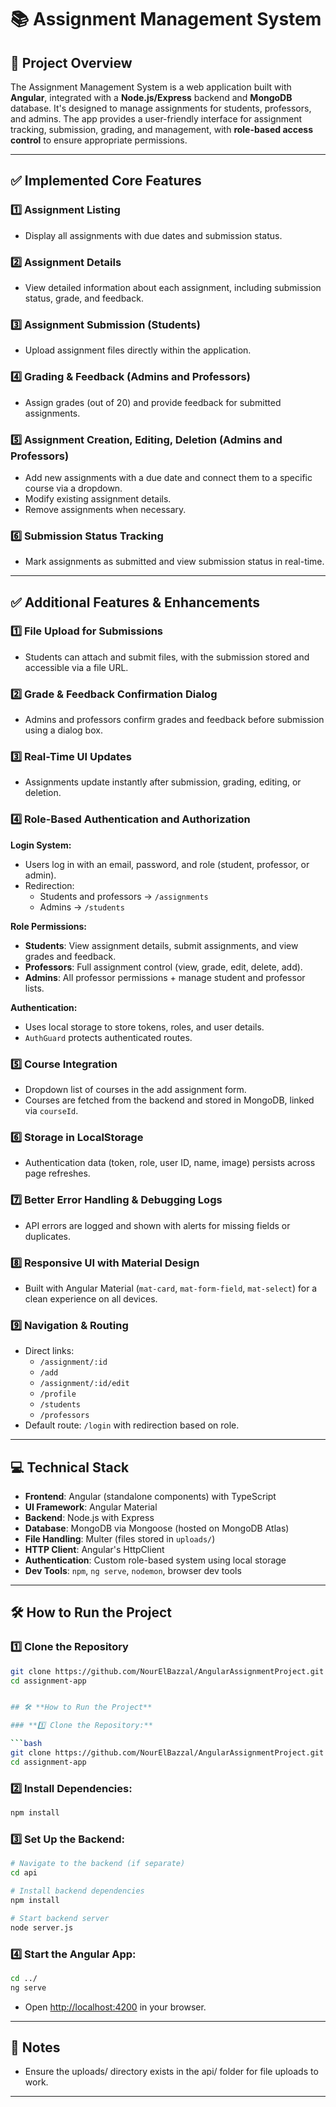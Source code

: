 # 📚 Assignment Management System

## 📌 Project Overview

The Assignment Management System is a web application built with **Angular**, integrated with a **Node.js/Express** backend and **MongoDB** database. It's designed to manage assignments for students, professors, and admins. The app provides a user-friendly interface for assignment tracking, submission, grading, and management, with **role-based access control** to ensure appropriate permissions.

---

## ✅ Implemented Core Features

### 1️⃣ Assignment Listing

- Display all assignments with due dates and submission status.

### 2️⃣ Assignment Details

- View detailed information about each assignment, including submission status, grade, and feedback.

### 3️⃣ Assignment Submission (Students)

- Upload assignment files directly within the application.

### 4️⃣ Grading & Feedback (Admins and Professors)

- Assign grades (out of 20) and provide feedback for submitted assignments.

### 5️⃣ Assignment Creation, Editing, Deletion (Admins and Professors)

- Add new assignments with a due date and connect them to a specific course via a dropdown.
- Modify existing assignment details.
- Remove assignments when necessary.

### 6️⃣ Submission Status Tracking

- Mark assignments as submitted and view submission status in real-time.

---

## ✅ Additional Features & Enhancements

### 1️⃣ File Upload for Submissions

- Students can attach and submit files, with the submission stored and accessible via a file URL.

### 2️⃣ Grade & Feedback Confirmation Dialog

- Admins and professors confirm grades and feedback before submission using a dialog box.

### 3️⃣ Real-Time UI Updates

- Assignments update instantly after submission, grading, editing, or deletion.

### 4️⃣ Role-Based Authentication and Authorization

**Login System:**

- Users log in with an email, password, and role (student, professor, or admin).
- Redirection:
  - Students and professors → `/assignments`
  - Admins → `/students`

**Role Permissions:**

- **Students**: View assignment details, submit assignments, and view grades and feedback.
- **Professors**: Full assignment control (view, grade, edit, delete, add).
- **Admins**: All professor permissions + manage student and professor lists.

**Authentication:**

- Uses local storage to store tokens, roles, and user details.
- `AuthGuard` protects authenticated routes.

### 5️⃣ Course Integration

- Dropdown list of courses in the add assignment form.
- Courses are fetched from the backend and stored in MongoDB, linked via `courseId`.

### 6️⃣ Storage in LocalStorage

- Authentication data (token, role, user ID, name, image) persists across page refreshes.

### 7️⃣ Better Error Handling & Debugging Logs

- API errors are logged and shown with alerts for missing fields or duplicates.

### 8️⃣ Responsive UI with Material Design

- Built with Angular Material (`mat-card`, `mat-form-field`, `mat-select`) for a clean experience on all devices.

### 9️⃣ Navigation & Routing

- Direct links:
  - `/assignment/:id`
  - `/add`
  - `/assignment/:id/edit`
  - `/profile`
  - `/students`
  - `/professors`
- Default route: `/login` with redirection based on role.

---

## 💻 Technical Stack

- **Frontend**: Angular (standalone components) with TypeScript
- **UI Framework**: Angular Material
- **Backend**: Node.js with Express
- **Database**: MongoDB via Mongoose (hosted on MongoDB Atlas)
- **File Handling**: Multer (files stored in `uploads/`)
- **HTTP Client**: Angular's HttpClient
- **Authentication**: Custom role-based system using local storage
- **Dev Tools**: `npm`, `ng serve`, `nodemon`, browser dev tools

---

## 🛠️ How to Run the Project

### 1️⃣ Clone the Repository

````bash
git clone https://github.com/NourElBazzal/AngularAssignmentProject.git
cd assignment-app


## 🛠️ **How to Run the Project**

### **1️⃣ Clone the Repository:**

```bash
git clone https://github.com/NourElBazzal/AngularAssignmentProject.git
cd assignment-app
````

### **2️⃣ Install Dependencies:**

```bash
npm install
```

### **3️⃣ Set Up the Backend:**

```bash
# Navigate to the backend (if separate)
cd api

# Install backend dependencies
npm install

# Start backend server
node server.js
```

### **4️⃣ Start the Angular App:**

```bash
cd ../
ng serve
```

- Open [http://localhost:4200](http://localhost:4200) in your browser.

---

## 📝 Notes

- Ensure the uploads/ directory exists in the api/ folder for file uploads to work.

---
